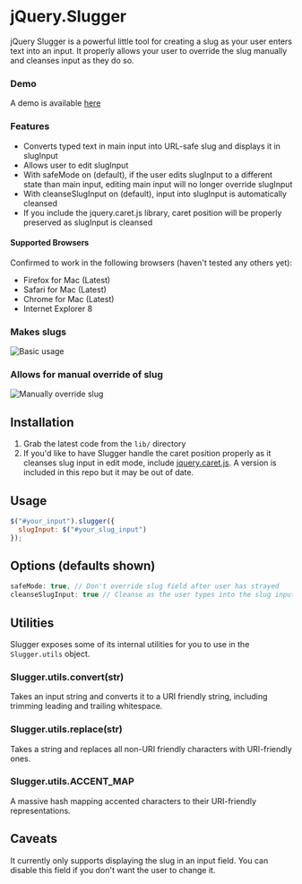 # jQuery.Slugger

jQuery Slugger is a powerful little tool for creating a slug as your user enters text into an input. It properly allows your user to override the slug manually and cleanses input as they do so.

### Demo

A demo is available [here](http://patbenatar.github.com/jquery-slugger/)

### Features

* Converts typed text in main input into URL-safe slug and displays it in slugInput
* Allows user to edit slugInput
* With safeMode on (default), if the user edits slugInput to a different state than main input, editing main input will no longer override slugInput
* With cleanseSlugInput on (default), input into slugInput is automatically cleansed
* If you include the jquery.caret.js library, caret position will be properly preserved as slugInput is cleansed

#### Supported Browsers

Confirmed to work in the following browsers (haven't tested any others yet):

* Firefox for Mac (Latest)
* Safari for Mac (Latest)
* Chrome for Mac (Latest)
* Internet Explorer 8

### Makes slugs
![Basic usage](http://i.imgur.com/NWfcm.png)

### Allows for manual override of slug
![Manually override slug](http://i.imgur.com/5cVLU.png)

## Installation

1. Grab the latest code from the `lib/` directory
1. If you'd like to have Slugger handle the caret position properly as it cleanses slug input in edit mode, include [jquery.caret.js](https://github.com/DrPheltRight/jquery-caret). A version is included in this repo but it may be out of date.

## Usage

```javascript
$("#your_input").slugger({
  slugInput: $("#your_slug_input")
});
```
## Options (defaults shown)

```javascript
safeMode: true, // Don't override slug field after user has strayed
cleanseSlugInput: true // Cleanse as the user types into the slug input
```

## Utilities

Slugger exposes some of its internal utilities for you to use in the
`Slugger.utils` object.

### Slugger.utils.convert(str)

Takes an input string and converts it to a URI friendly string, including
trimming leading and trailing whitespace.

### Slugger.utils.replace(str)

Takes a string and replaces all non-URI friendly characters with URI-friendly
ones.

### Slugger.utils.ACCENT_MAP

A massive hash mapping accented characters to their URI-friendly representations.

## Caveats

It currently only supports displaying the slug in an input field. You can disable this field if you don't want the user to change it.